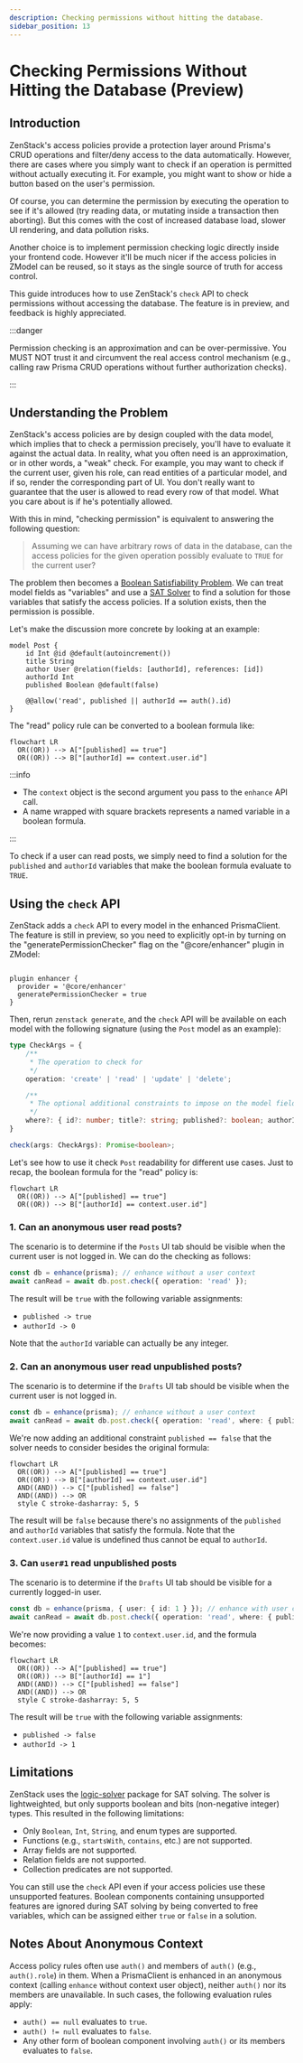 ```yaml
---
description: Checking permissions without hitting the database.
sidebar_position: 13
---
```


# Checking Permissions Without Hitting the Database (Preview)

## Introduction

ZenStack's access policies provide a protection layer around Prisma's CRUD operations and filter/deny access to the data automatically. However, there are cases where you simply want to check if an operation is permitted without actually executing it. For example, you might want to show or hide a button based on the user's permission.

Of course, you can determine the permission by executing the operation to see if it's allowed (try reading data, or mutating inside a transaction then aborting). But this comes with the cost of increased database load, slower UI rendering, and data pollution risks.

Another choice is to implement permission checking logic directly inside your frontend code. However it'll be much nicer if the access policies in ZModel can be reused, so it stays as the single source of truth for access control.

This guide introduces how to use ZenStack's `check` API to check permissions without accessing the database. The feature is in preview, and feedback is highly appreciated.

:::danger

Permission checking is an approximation and can be over-permissive. You MUST NOT trust it and circumvent the real access control mechanism (e.g., calling raw Prisma CRUD operations without further authorization checks).

:::



## Understanding the Problem

ZenStack's access policies are by design coupled with the data model, which implies that to check a permission precisely, you'll have to evaluate it against the actual data. In reality, what you often need is an approximation, or in other words, a "weak" check. For example, you may want to check if the current user, given his role, can read entities of a particular model, and if so, render the corresponding part of UI. You don't really want to guarantee that the user is allowed to read every row of that model. What you care about is if he's potentially allowed.

With this in mind, "checking permission" is equivalent to answering the following question:

> Assuming we can have arbitrary rows of data in the database, can the access policies for the given operation possibly evaluate to `TRUE` for the current user?

The problem then becomes a [Boolean Satisfiability Problem](https://en.wikipedia.org/wiki/Boolean_satisfiability_problem). We can treat model fields as "variables" and use a [SAT Solver](https://en.wikipedia.org/wiki/SAT_solver) to find a solution for those variables that satisfy the access policies. If a solution exists, then the permission is possible.

Let's make the discussion more concrete by looking at an example:

```zmodel
model Post {
    id Int @id @default(autoincrement())
    title String
    author User @relation(fields: [authorId], references: [id])
    authorId Int
    published Boolean @default(false)

    @@allow('read', published || authorId == auth().id)
}
```

The "read" policy rule can be converted to a boolean formula like:

```mermaid
flowchart LR
  OR((OR)) --> A["[published] == true"]
  OR((OR)) --> B["[authorId] == context.user.id"]
```

:::info

- The `context` object is the second argument you pass to the `enhance` API call.
- A name wrapped with square brackets represents a named variable in a boolean formula.

:::

To check if a user can read posts, we simply need to find a solution for the `published` and `authorId` variables that make the boolean formula evaluate to `TRUE`.

## Using the `check` API

ZenStack adds a `check` API to every model in the enhanced PrismaClient. The feature is still in preview, so you need to explicitly opt-in by turning on the "generatePermissionChecker" flag on the "@core/enhancer" plugin in ZModel:

```zmodel

plugin enhancer {
  provider = '@core/enhancer'
  generatePermissionChecker = true
}

```

Then, rerun `zenstack generate`, and the `check` API will be available on each model with the following signature (using the `Post` model as an example):

```ts
type CheckArgs = {
    /**
     * The operation to check for
     */
    operation: 'create' | 'read' | 'update' | 'delete';

    /**
     * The optional additional constraints to impose on the model fields
     */
    where?: { id?: number; title?: string; published?: boolean; authorId?: number };
}

check(args: CheckArgs): Promise<boolean>;
```

Let's see how to use it check `Post` readability for different use cases. Just to recap, the boolean formula for the "read" policy is:

```mermaid
flowchart LR
  OR((OR)) --> A["[published] == true"]
  OR((OR)) --> B["[authorId] == context.user.id"]
```

### 1. Can an anonymous user read posts?

The scenario is to determine if the `Posts` UI tab should be visible when the current user is not logged in. We can do the checking as follows:

```ts
const db = enhance(prisma); // enhance without a user context
await canRead = await db.post.check({ operation: 'read' });
```

The result will be `true` with the following variable assignments:

- `published -> true`
- `authorId -> 0`

Note that the `authorId` variable can actually be any integer.

### 2. Can an anonymous user read unpublished posts?

The scenario is to determine if the `Drafts` UI tab should be visible when the current user is not logged in.

```ts
const db = enhance(prisma); // enhance without a user context
await canRead = await db.post.check({ operation: 'read', where: { published: false } });
```

We're now adding an additional constraint `published == false` that the solver needs to consider besides the original formula:

```mermaid
flowchart LR
  OR((OR)) --> A["[published] == true"]
  OR((OR)) --> B["[authorId] == context.user.id"]
  AND((AND)) --> C["[published] == false"]
  AND((AND)) --> OR
  style C stroke-dasharray: 5, 5
```

The result will be `false` because there's no assignments of the `published` and `authorId` variables that satisfy the formula. Note that the `context.user.id` value is undefined thus cannot be equal to `authorId`.

### 3. Can `user#1` read unpublished posts

The scenario is to determine if the `Drafts` UI tab should be visible for a currently logged-in user.

```ts
const db = enhance(prisma, { user: { id: 1 } }); // enhance with user context
await canRead = await db.post.check({ operation: 'read', where: { published: false } });
```

We're now providing a value `1` to `context.user.id`, and the formula becomes:

```mermaid
flowchart LR
  OR((OR)) --> A["[published] == true"]
  OR((OR)) --> B["[authorId] == 1"]
  AND((AND)) --> C["[published] == false"]
  AND((AND)) --> OR
  style C stroke-dasharray: 5, 5
```


The result will be `true` with the following variable assignments:

- `published -> false`
- `authorId -> 1`

## Limitations

ZenStack uses the [logic-solver](https://www.npmjs.com/package/logic-solver) package for SAT solving. The solver is lightweighted, but only supports boolean and bits (non-negative integer) types. This resulted in the following limitations:

- Only `Boolean`, `Int`, `String`, and enum types are supported.
- Functions (e.g., `startsWith`, `contains`, etc.) are not supported.
- Array fields are not supported.
- Relation fields are not supported.
- Collection predicates are not supported.

You can still use the `check` API even if your access policies use these unsupported features. Boolean components containing unsupported features are ignored during SAT solving by being converted to free variables, which can be assigned either `true` or `false` in a solution.

## Notes About Anonymous Context

Access policy rules often use `auth()` and members of `auth()` (e.g., `auth().role`) in them. When a PrismaClient is enhanced in an anonymous context (calling `enhance` without context user object), neither `auth()` nor its members are unavailable. In such cases, the following evaluation rules apply:

- `auth() == null` evaluates to `true`.
- `auth() != null` evaluates to `false`.
- Any other form of boolean component involving `auth()` or its members evaluates to `false`.
